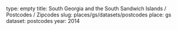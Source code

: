 type: empty
title: South Georgia and the South Sandwich Islands / Postcodes / Zipcodes
slug: places/gs/datasets/postcodes
place: gs
dataset: postcodes
year: 2014
